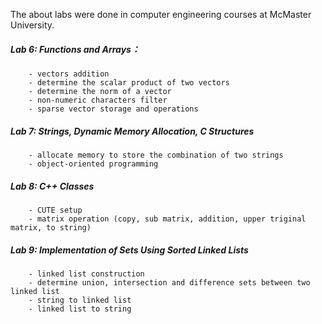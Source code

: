 The about labs were done in computer engineering courses at McMaster University.

##### Lab 6:  Functions and Arrays：
        - vectors addition
        - determine the scalar product of two vectors  
        - determine the norm of a vector
        - non-numeric characters filter
        - sparse vector storage and operations
        
##### Lab 7:  Strings, Dynamic Memory Allocation, C Structures   
        - allocate memory to store the combination of two strings
        - object-oriented programming
        
##### Lab 8:  C++ Classes
        - CUTE setup
        - matrix operation (copy, sub matrix, addition, upper triginal matrix, to string)

##### Lab 9:  Implementation of Sets Using Sorted Linked Lists
        - linked list construction
        - determine union, intersection and difference sets between two linked list
        - string to linked list
        - linked list to string
        
